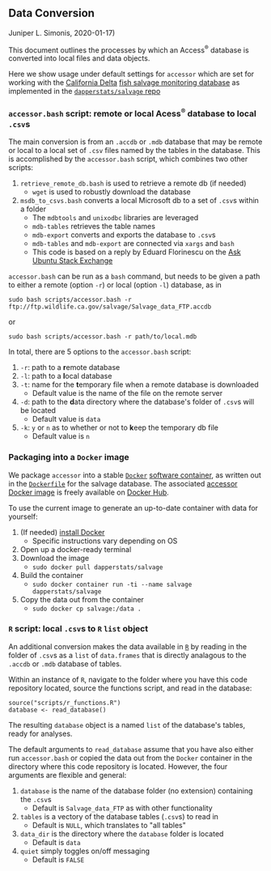 ## Data Conversion
Juniper L. Simonis, 2020-01-17)

This document outlines the processes by which an Access<sup>&reg;</sup> database is converted into local files and data objects.

Here we show usage under default settings for `accessor` which are set for working with the [California Delta](https://en.wikipedia.org/wiki/Sacramento%E2%80%93San_Joaquin_River_Delta) [fish salvage monitoring database](https://wildlife.ca.gov/Conservation/Delta/Salvage-Monitoring) as implemented in the [`dapperstats/salvage` repo](https://github.com/dapperstats/salvage/blob/master/)

### `accessor.bash` script: remote or local Acess<sup>&reg;</sup> database to local `.csv`s 

The main conversion is from an `.accdb` or `.mdb` database that may be remote or local to a local set of `.csv` files named by the tables in the database.
This is accomplished by the `accessor.bash` script, which combines two other scripts:
1. `retrieve_remote_db.bash` is used to retrieve a remote db (if needed)
   * `wget` is used to robustly download the database
2. `msdb_to_csvs.bash` converts a local Microsoft db to a set of `.csv`s within a folder
   * The `mdbtools` and `unixodbc` libraries are leveraged
   * `mdb-tables` retrieves the table names
   * `mdb-export` converts and exports the database to `.csv`s
   * `mdb-tables` and `mdb-export` are connected via `xargs` and `bash`
   * This code is based on a reply by Eduard Florinescu on the [Ask Ubuntu Stack Exchange](https://askubuntu.com/questions/342925/opening-an-accdb-file-in-ubuntu)

`accessor.bash` can be run as a `bash` command, but needs to be given a path to either a remote (option `-r`) or local (option `-l`) database, as in
```
sudo bash scripts/accessor.bash -r ftp://ftp.wildlife.ca.gov/salvage/Salvage_data_FTP.accdb  
``` 
or
```
sudo bash scripts/accessor.bash -r path/to/local.mdb
```

In total, there are 5 options to the `accessor.bash` script:
1. `-r`: path to a **r**emote database
2. `-l`: path to a **l**ocal database
3. `-t`: name for the **t**emporary file when a remote database is downloaded
   * Default value is the name of the file on the remote server
4. `-d`: path to the **d**ata directory where the database's folder of `.csv`s will be located
   * Default value is `data`
5. `-k`: `y` or `n` as to whether or not to **k**eep the temporary db file
   * Default value is `n`

### Packaging into a `Docker` image

We package `accessor` into a stable [`Docker`](https://www.docker.com) [software container](https://www.docker.com/resources/what-container), as written out in the [`Dockerfile`](https://github.com/dapperstats/accessor/blob/master/Dockerfile) for the salvage database.
The associated [accessor Docker image](https://hub.docker.com/r/dapperstats/accessor) is freely available on [Docker Hub](https://hub.docker.com/).

To use the current image to generate an up-to-date container with data for yourself:
1. (If needed) [install Docker](https://docs.docker.com/get-docker/)
   * Specific instructions vary depending on OS
2. Open up a docker-ready terminal
3. Download the image
   * `sudo docker pull dapperstats/salvage`
4. Build the container
   * `sudo docker container run -ti --name salvage dapperstats/salvage`
5. Copy the data out from the container 
   * `sudo docker cp salvage:/data .`

### `R` script: local `.csv`s to `R` `list` object 

An additional conversion makes the data available in [`R`](https://www.r-project.org/) by reading in the folder of `.csv`s as a `list` of `data.frames` that is directly analagous to the `.accdb` or `.mdb` database of tables.

Within an instance of `R`, navigate to the folder where you have this code repository located, source the functions script, and read in the database:
```
source("scripts/r_functions.R")
database <- read_database()
```
The resulting `database` object is a named `list` of the database's tables, ready for analyses.

The default arguments to `read_database` assume that you have also either run `accessor.bash` or copied the data out from the `Docker` container in the directory where this code repository is located. 
However, the four arguments are flexible and general:
1. `database` is the name of the database folder (no extension) containing the `.csv`s
   * Default is `Salvage_data_FTP` as with other functionality
2. `tables` is a vectory of the database tables (`.csv`s) to read in
   * Default is `NULL`, which translates to "all tables"
3. `data_dir` is the directory where the `database` folder is located
   * Default is `data`
4. `quiet` simply toggles on/off messaging
   * Default is `FALSE`

